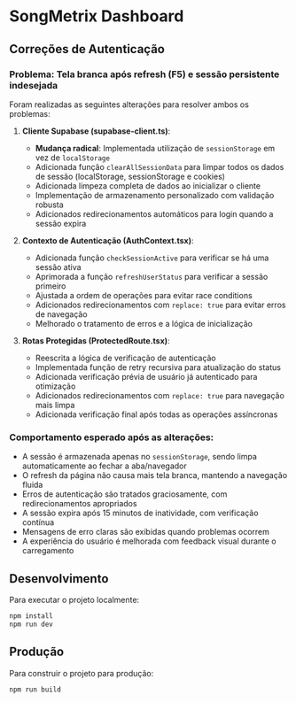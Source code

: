 # SongMetrix Dashboard

## Correções de Autenticação

### Problema: Tela branca após refresh (F5) e sessão persistente indesejada

Foram realizadas as seguintes alterações para resolver ambos os problemas:

1. **Cliente Supabase (supabase-client.ts)**:
   - **Mudança radical**: Implementada utilização de `sessionStorage` em vez de `localStorage`
   - Adicionada função `clearAllSessionData` para limpar todos os dados de sessão (localStorage, sessionStorage e cookies)
   - Adicionada limpeza completa de dados ao inicializar o cliente
   - Implementação de armazenamento personalizado com validação robusta
   - Adicionados redirecionamentos automáticos para login quando a sessão expira

2. **Contexto de Autenticação (AuthContext.tsx)**:
   - Adicionada função `checkSessionActive` para verificar se há uma sessão ativa
   - Aprimorada a função `refreshUserStatus` para verificar a sessão primeiro
   - Ajustada a ordem de operações para evitar race conditions
   - Adicionados redirecionamentos com `replace: true` para evitar erros de navegação
   - Melhorado o tratamento de erros e a lógica de inicialização

3. **Rotas Protegidas (ProtectedRoute.tsx)**:
   - Reescrita a lógica de verificação de autenticação
   - Implementada função de retry recursiva para atualização do status
   - Adicionada verificação prévia de usuário já autenticado para otimização
   - Adicionados redirecionamentos com `replace: true` para navegação mais limpa
   - Adicionada verificação final após todas as operações assíncronas

### Comportamento esperado após as alterações:

- A sessão é armazenada apenas no `sessionStorage`, sendo limpa automaticamente ao fechar a aba/navegador
- O refresh da página não causa mais tela branca, mantendo a navegação fluida
- Erros de autenticação são tratados graciosamente, com redirecionamentos apropriados
- A sessão expira após 15 minutos de inatividade, com verificação contínua
- Mensagens de erro claras são exibidas quando problemas ocorrem
- A experiência do usuário é melhorada com feedback visual durante o carregamento

## Desenvolvimento

Para executar o projeto localmente:

```bash
npm install
npm run dev
```

## Produção

Para construir o projeto para produção:

```bash
npm run build
```